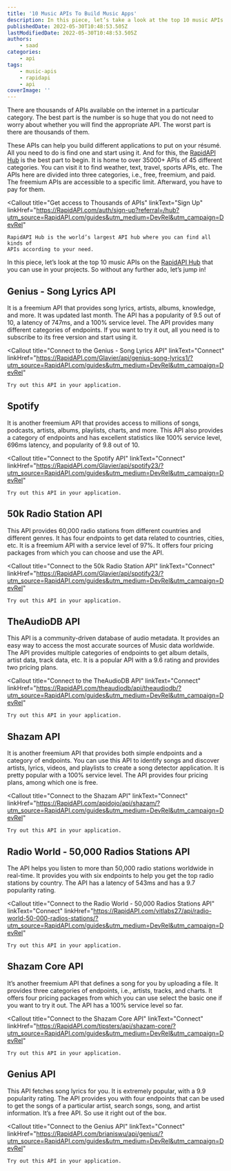 ```yaml
---
title: '10 Music APIs To Build Music Apps'
description: In this piece, let’s take a look at the top 10 music APIs on the RapidAPI Hub that you can use in your projects.
publishedDate: 2022-05-30T10:48:53.505Z
lastModifiedDate: 2022-05-30T10:48:53.505Z
authors:
    - saad
categories:
    - api
tags:
    - music-apis
    - rapidapi
    - api
coverImage: ''
---
```


<Lead>

There are thousands of APIs available on the internet in a particular category. The best part is the number is so huge that you do not need to worry about whether you will find the appropriate API. The worst part is there are thousands of them.

</Lead>

These APIs can help you build different applications to put on your résumé. All you need to do is find one and start using it. And for this, the [RapidAPI Hub](https://RapidAPI.com/hub?utm_source=RapidAPI.com/guides&utm_medium=DevRel&utm_campaign=DevRel) is the best part to begin. It is home to over 35000+ APIs of 45 different categories. You can visit it to find weather, text, travel, sports APIs, etc. The APIs here are divided into three categories, i.e., free, freemium, and paid. The freemium APIs are accessible to a specific limit. Afterward, you have to pay for them.

<Callout
	title="Get access to Thousands of APIs"
	linkText="Sign Up"
	linkHref="https://RapidAPI.com/auth/sign-up?referral=/hub?utm_source=RapidAPI.com/guides&utm_medium=DevRel&utm_campaign=DevRel"
>
	RapidAPI Hub is the world’s largest API hub where you can find all kinds of
	APIs according to your need.
</Callout>

In this piece, let’s look at the top 10 music APIs on the [RapidAPI Hub](https://RapidAPI.com/hub?utm_source=RapidAPI.com/guides&utm_medium=DevRel&utm_campaign=DevRel) that you can use in your projects. So without any further ado, let’s jump in!

## Genius - Song Lyrics API

It is a freemium API that provides song lyrics, artists, albums, knowledge, and more. It was updated last month. The API has a popularity of 9.5 out of 10, a latency of 747ms, and a 100% service level. The API provides many different categories of endpoints. If you want to try it out, all you need is to subscribe to its free version and start using it.

​​<Callout
    title="Connect to the Genius - Song Lyrics API"
    linkText="Connect"
    linkHref="https://RapidAPI.com/Glavier/api/genius-song-lyrics1/?utm_source=RapidAPI.com/guides&utm_medium=DevRel&utm_campaign=DevRel"
>

    Try out this API in your application.

</Callout>

## Spotify

It is another freemium API that provides access to millions of songs, podcasts, artists, albums, playlists, charts, and more. This API also provides a category of endpoints and has excellent statistics like 100% service level, 696ms latency, and popularity of 9.8 out of 10.

​​<Callout
    title="Connect to the Spotify API"
    linkText="Connect"
    linkHref="https://RapidAPI.com/Glavier/api/spotify23/?utm_source=RapidAPI.com/guides&utm_medium=DevRel&utm_campaign=DevRel"
>

    Try out this API in your application.

</Callout>

## 50k Radio Station API

This API provides 60,000 radio stations from different countries and different genres. It has four endpoints to get data related to countries, cities, etc. It is a freemium API with a service level of 97%. It offers four pricing packages from which you can choose and use the API.

​​<Callout
    title="Connect to the 50k Radio Station API"
    linkText="Connect"
    linkHref="https://RapidAPI.com/Glavier/api/spotify23/?utm_source=RapidAPI.com/guides&utm_medium=DevRel&utm_campaign=DevRel"
>

    Try out this API in your application.

</Callout>

## TheAudioDB API

This API is a community-driven database of audio metadata. It provides an easy way to access the most accurate sources of Music data worldwide. The API provides multiple categories of endpoints to get album details, artist data, track data, etc. It is a popular API with a 9.6 rating and provides two pricing plans.

​​<Callout
    title="Connect to the TheAudioDB API"
    linkText="Connect"
    linkHref="https://RapidAPI.com/theaudiodb/api/theaudiodb/?utm_source=RapidAPI.com/guides&utm_medium=DevRel&utm_campaign=DevRel"
>

    Try out this API in your application.

</Callout>

## Shazam API

It is another freemium API that provides both simple endpoints and a category of endpoints. You can use this API to identify songs and discover artists, lyrics, videos, and playlists to create a song detector application. It is pretty popular with a 100% service level. The API provides four pricing plans, among which one is free.

​​<Callout
    title="Connect to the Shazam API"
    linkText="Connect"
    linkHref="https://RapidAPI.com/apidojo/api/shazam/?utm_source=RapidAPI.com/guides&utm_medium=DevRel&utm_campaign=DevRel"
>

    Try out this API in your application.

</Callout>

## Radio World - 50,000 Radios Stations API

The API helps you listen to more than 50,000 radio stations worldwide in real-time. It provides you with six endpoints to help you get the top radio stations by country. The API has a latency of 543ms and has a 9.7 popularity rating.

​​<Callout
    title="Connect to the Radio World - 50,000 Radios Stations API"
    linkText="Connect"
    linkHref="https://RapidAPI.com/vitlabs27/api/radio-world-50-000-radios-stations/?utm_source=RapidAPI.com/guides&utm_medium=DevRel&utm_campaign=DevRel"
>

    Try out this API in your application.

</Callout>

## Shazam Core API

It’s another freemium API that defines a song for you by uploading a file. It provides three categories of endpoints, i.e., artists, tracks, and charts. It offers four pricing packages from which you can use select the basic one if you want to try it out. The API has a 100% service level so far.

​​<Callout
    title="Connect to the Shazam Core API"
    linkText="Connect"
    linkHref="https://RapidAPI.com/tipsters/api/shazam-core/?utm_source=RapidAPI.com/guides&utm_medium=DevRel&utm_campaign=DevRel"
>

    Try out this API in your application.

</Callout>

## Genius API

This API fetches song lyrics for you. It is extremely popular, with a 9.9 popularity rating. The API provides you with four endpoints that can be used to get the songs of a particular artist, search songs, song, and artist information. It’s a free API. So use it right out of the box.

<Callout
	title="Connect to the Genius API"
	linkText="Connect"
	linkHref="https://RapidAPI.com/brianiswu/api/genius/?utm_source=RapidAPI.com/guides&utm_medium=DevRel&utm_campaign=DevRel"
>
	Try out this API in your application.
</Callout>
